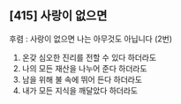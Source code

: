 ## [415] 사랑이 없으면

후렴 : 사랑이 없으면 나는 아무것도 아닙니다 (2번)  
1) 온갖 심오한 진리를 전할 수 있다 하더라도  
2) 나의 모든 재산을 나누어 준다 하더라도  
3) 남을 위해 불 속에 뛰어 든다 하더라도  
4) 내가 모든 지식을 깨달았다 하더라도

